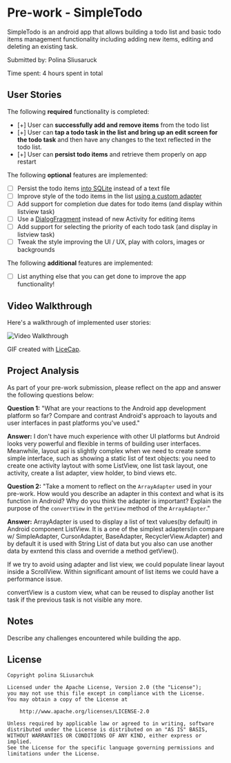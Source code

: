 # Pre-work - SimpleTodo

SimpleTodo is an android app that allows building a todo list and basic todo items management functionality including adding new items, editing and deleting an existing task.

Submitted by: Polina Sliusaruck

Time spent: 4 hours spent in total

## User Stories

The following **required** functionality is completed:

* [+] User can **successfully add and remove items** from the todo list
* [+] User can **tap a todo task in the list and bring up an edit screen for the todo task** and then have any changes to the text reflected in the todo list.
* [+] User can **persist todo items** and retrieve them properly on app restart

The following **optional** features are implemented:

* [ ] Persist the todo items [into SQLite](http://guides.codepath.com/android/Persisting-Data-to-the-Device#sqlite) instead of a text file
* [ ] Improve style of the todo items in the list [using a custom adapter](http://guides.codepath.com/android/Using-an-ArrayAdapter-with-ListView)
* [ ] Add support for completion due dates for todo items (and display within listview task)
* [ ] Use a [DialogFragment](http://guides.codepath.com/android/Using-DialogFragment) instead of new Activity for editing items
* [ ] Add support for selecting the priority of each todo task (and display in listview task)
* [ ] Tweak the style improving the UI / UX, play with colors, images or backgrounds

The following **additional** features are implemented:

* [ ] List anything else that you can get done to improve the app functionality!

## Video Walkthrough

Here's a walkthrough of implemented user stories:

<img src='http://i.imgur.com/link/to/your/gif/file.gif' title='Video Walkthrough' width='' alt='Video Walkthrough' />

GIF created with [LiceCap](http://www.cockos.com/licecap/).

## Project Analysis

As part of your pre-work submission, please reflect on the app and answer the following questions below:

**Question 1:** "What are your reactions to the Android app development platform so far? Compare and contrast Android's approach to layouts and user interfaces in past platforms you've used."

**Answer:** I don't have much experience with other UI platforms but Android looks very powerful and flexible in terms of building user interfaces. Meanwhile, layout api is slightly complex when we need to create some simple interface, such as showing a static list of text objects: you need to create one activity laytout with some ListView, one list task layout, one activity, create a list adapter, view holder, to bind views etc.

**Question 2:** "Take a moment to reflect on the `ArrayAdapter` used in your pre-work. How would you describe an adapter in this context and what is its function in Android? Why do you think the adapter is important? Explain the purpose of the `convertView` in the `getView` method of the `ArrayAdapter`."

**Answer:** ArrayAdapter is used to display a list of text values(by default) in Android component ListView. It is a one of the simplest adapters(in compare w/ SimpleAdapter, CursorAdapter, BaseAdapter, RecyclerView.Adapter) and by default it is used with String List of data but you also can use another data by  exntend this class and override a method getView().

If we try to avoid using adapter and list view, we could populate linear layout inside a ScrollView. Within significant amount of list items we could have a performance issue. 

convertView is a custom view, what can be reused to display another list task if the previous task is not visible any more.

## Notes

Describe any challenges encountered while building the app.

## License

    Copyright polina SLiusarchuk

    Licensed under the Apache License, Version 2.0 (the "License");
    you may not use this file except in compliance with the License.
    You may obtain a copy of the License at

        http://www.apache.org/licenses/LICENSE-2.0

    Unless required by applicable law or agreed to in writing, software
    distributed under the License is distributed on an "AS IS" BASIS,
    WITHOUT WARRANTIES OR CONDITIONS OF ANY KIND, either express or implied.
    See the License for the specific language governing permissions and
    limitations under the License.
